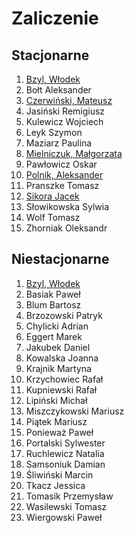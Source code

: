 # Zaliczenie


## Stacjonarne

1. [Bzyl, Włodek](https://github.com/egzamin/solutions)
1. Bołt Aleksander
1. [Czerwiński, Mateusz](https://github.com/mtczerwinski/red-nosql)
1. Jasiński Remigiusz
1. Kulewicz Wojciech
1. Leyk Szymon
1. Maziarz Paulina
1. [Mielniczuk, Małgorzata](https://github.com/Gosiamek/NoSQL.git)
1. Pawłowicz Oskar
1. [Polnik, Aleksander](https://github.com/mralexx/nosql)
1. Pranszke Tomasz
1. [Sikora Jacek](https://github.com/jaresh/nosql)
1. Słowikowska Sylwia
1. Wolf Tomasz
1. Zhorniak Oleksandr


## Niestacjonarne

1. [Bzyl, Włodek](https://github.com/egzamin/solutions)
1. Basiak Paweł
1. Blum Bartosz
1. Brzozowski Patryk
1. Chylicki Adrian
1. Eggert Marek
1. Jakubek Daniel
1. Kowalska Joanna
1. Krajnik Martyna
1. Krzychowiec Rafał
1. Kupniewski Rafał
1. Lipiński Michał
1. Miszczykowski Mariusz
1. Piątek Mariusz
1. Ponieważ Paweł
1. Portalski Sylwester
1. Ruchlewicz Natalia
1. Samsoniuk Damian
1. Śliwiński Marcin
1. Tkacz Jessica
1. Tomasik Przemysław
1. Wasilewski Tomasz
1. Wiergowski Paweł
